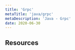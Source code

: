 ```yaml
---
title: 'Grpc'
metaTitle: 'java/grpc'
metaDescription: 'Java - Grpc'
date: 2020-06-30
---
```


## Resources
